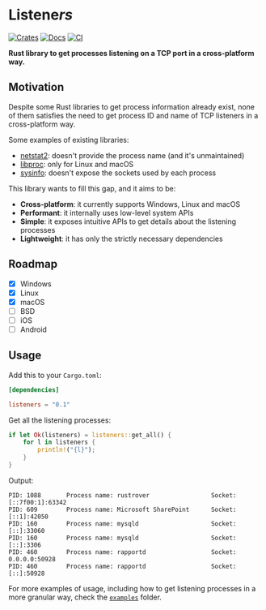 # Listene*rs*

[![Crates](https://img.shields.io/crates/v/listeners?&logo=rust)](https://crates.io/crates/listeners)
[![Docs](https://docs.rs/listeners/badge.svg)](https://docs.rs/listeners/latest/)
[![CI](https://github.com/gyulyvgc/listeners/workflows/CI/badge.svg)](https://github.com/GyulyVGC/listeners/actions/)

**Rust library to get processes listening on a TCP port in a cross-platform way.**

## Motivation

Despite some Rust libraries to get process information already exist,
none of them satisfies the need to get process ID and name of TCP listeners in a cross-platform way.

Some examples of existing libraries:
- [netstat2](https://crates.io/crates/netstat2): doesn't provide the process name (and it's unmaintained)
- [libproc](https://crates.io/crates/libproc): only for Linux and macOS
- [sysinfo](https://crates.io/crates/sysinfo): doesn't expose the sockets used by each process

This library wants to fill this gap, and it aims to be: 
- **Cross-platform**: it currently supports Windows, Linux and macOS
- **Performant**: it internally uses low-level system APIs
- **Simple**: it exposes intuitive APIs to get details about the listening processes
- **Lightweight**: it has only the strictly necessary dependencies

## Roadmap

- [x] Windows
- [x] Linux
- [x] macOS
- [ ] BSD
- [ ] iOS
- [ ] Android

## Usage

Add this to your `Cargo.toml`:

``` toml
[dependencies]

listeners = "0.1"
```

Get all the listening processes:

``` rust
if let Ok(listeners) = listeners::get_all() {
    for l in listeners {
        println!("{l}");
    }
}
```

Output:

``` text
PID: 1088       Process name: rustrover                 Socket: [::7f00:1]:63342
PID: 609        Process name: Microsoft SharePoint      Socket: [::1]:42050
PID: 160        Process name: mysqld                    Socket: [::]:33060
PID: 160        Process name: mysqld                    Socket: [::]:3306
PID: 460        Process name: rapportd                  Socket: 0.0.0.0:50928
PID: 460        Process name: rapportd                  Socket: [::]:50928 
```
 
For more examples of usage, including how to get listening processes in a more granular way,
check the [`examples`](https://github.com/GyulyVGC/listeners/tree/main/examples) folder.

